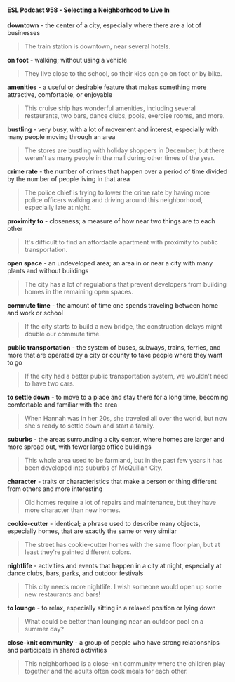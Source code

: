 #### ESL Podcast 958 - Selecting a Neighborhood to Live In

**downtown** - the center of a city, especially where there are a lot of businesses

> The train station is downtown, near several hotels.

**on foot** - walking; without using a vehicle

> They live close to the school, so their kids can go on foot or by bike.

**amenities** - a useful or desirable feature that makes something more attractive,
comfortable, or enjoyable

> This cruise ship has wonderful amenities, including several restaurants, two
bars, dance clubs, pools, exercise rooms, and more.

**bustling** - very busy, with a lot of movement and interest, especially with many
people moving through an area

> The stores are bustling with holiday shoppers in December, but there weren't
as many people in the mall during other times of the year.

**crime rate** - the number of crimes that happen over a period of time divided by
the number of people living in that area

> The police chief is trying to lower the crime rate by having more police officers
walking and driving around this neighborhood, especially late at night.

**proximity to** - closeness; a measure of how near two things are to each other

> It's difficult to find an affordable apartment with proximity to public
transportation.

**open space** - an undeveloped area; an area in or near a city with many plants
and without buildings

> The city has a lot of regulations that prevent developers from building homes in
the remaining open spaces.

**commute time** - the amount of time one spends traveling between home and
work or school

> If the city starts to build a new bridge, the construction delays might double our
commute time.

**public transportation** - the system of buses, subways, trains, ferries, and more
that are operated by a city or county to take people where they want to go

> If the city had a better public transportation system, we wouldn't need to have
two cars.

**to settle down** - to move to a place and stay there for a long time, becoming
comfortable and familiar with the area

> When Hannah was in her 20s, she traveled all over the world, but now she's
ready to settle down and start a family.

**suburbs** - the areas surrounding a city center, where homes are larger and
more spread out, with fewer large office buildings

> This whole area used to be farmland, but in the past few years it has been
developed into suburbs of McQuillan City.

**character** - traits or characteristics that make a person or thing different from
others and more interesting

> Old homes require a lot of repairs and maintenance, but they have more
character than new homes.

**cookie-cutter** - identical; a phrase used to describe many objects, especially
homes, that are exactly the same or very similar

> The street has cookie-cutter homes with the same floor plan, but at least they're
painted different colors.

**nightlife** - activities and events that happen in a city at night, especially at dance
clubs, bars, parks, and outdoor festivals

> This city needs more nightlife. I wish someone would open up some new
restaurants and bars!

**to lounge** - to relax, especially sitting in a relaxed position or lying down

> What could be better than lounging near an outdoor pool on a summer day?

**close-knit community** - a group of people who have strong relationships and
participate in shared activities

> This neighborhood is a close-knit community where the children play together
and the adults often cook meals for each other.

